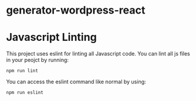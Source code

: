 # generator-wordpress-react

<!--- generator-readme-start generator-eslint -->
# Javascript Linting

This project uses eslint for linting all Javascript code. You can lint all js files in your peojct by running:
```
npm run lint
```
You can access the eslint command like normal by using:
```
npm run eslint
```

<!--- generator-readme-end generator-eslint -->